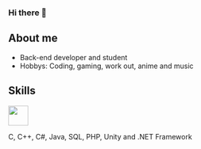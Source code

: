 ### Hi there 👋
<link rel="stylesheet" href="https://cdn.jsdelivr.net/gh/devicons/devicon@v2.15.1/devicon.min.css"> 

## About me

- Back-end developer and student
- Hobbys: Coding, gaming, work out, anime and music

## Skills

<body>
       <i class="devicon-cplusplus-line-wordmark colored"></i>
       <img src="https://cdn.jsdelivr.net/gh/devicons/devicon/icons/cplusplus/cplusplus-original.svg" width="40" height="40"/>
</body>

C, C++, C#, Java, SQL, PHP, Unity and .NET Framework

